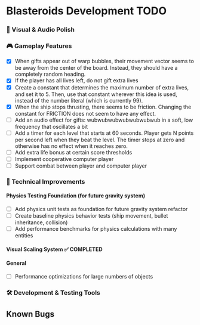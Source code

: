 # Blasteroids Development TODO

### 🎨 Visual & Audio Polish

### 🎮 Gameplay Features

- [x] When gifts appear out of warp bubbles, their movement vector seems to be
      away from the center of the board. Instead, they should have a completely
      random heading.
- [x] If the player has all lives left, do not gift extra lives
- [x] Create a constant that determines the maximum number of extra lives, and set it to 5. Then, use that constant wherever this idea is used, instead of the number literal (which is currently 99).
- [x] When the ship stops thrusting, there seems to be friction. Changing the
      constant for FRICTION does not seem to have any effect.
- [ ] Add an audio effect for gifts: wubwubwubwubwubwubwub in a soft, low
      frequency that oscillates a bit
- [ ] Add a timer for each level that starts at 60 seconds. Player gets N points
      per second left when they beat the level. The timer stops at zero and
      otherwise has no effect when it reaches zero.
- [ ] Add extra life bonus at certain score thresholds
- [ ] Implement cooperative computer player
- [ ] Support combat between player and computer player

### 🔧 Technical Improvements

#### Physics Testing Foundation (for future gravity system)

- [ ] Add physics unit tests as foundation for future gravity system refactor
- [ ] Create baseline physics behavior tests (ship movement, bullet inheritance, collision)
- [ ] Add performance benchmarks for physics calculations with many entities

#### Visual Scaling System ✅ COMPLETED

#### General

- [ ] Performance optimizations for large numbers of objects

### 🛠️ Development & Testing Tools

## Known Bugs
